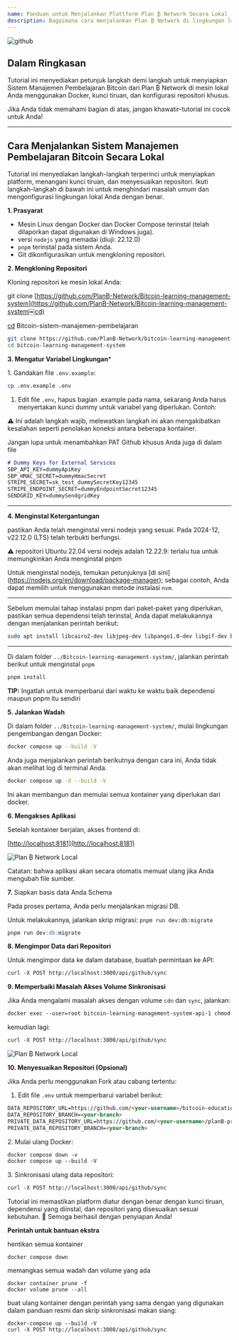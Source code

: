 ```yaml
---
name: Panduan untuk Menjalankan Plattform Plan ₿ Network Secara Lokal
description: Bagaimana cara menjalankan Plan ₿ Network di lingkungan lokal untuk menguji kontribusi konten saya atau mengoreksi/meninjau konten pendidikan di Plan ₿ Network?
---
```

![github](assets/cover.webp)

## Dalam Ringkasan

Tutorial ini menyediakan petunjuk langkah demi langkah untuk menyiapkan Sistem Manajemen Pembelajaran Bitcoin dari Plan ₿ Network di mesin lokal Anda menggunakan Docker, kunci tiruan, dan konfigurasi repositori khusus.

Jika Anda tidak memahami bagian di atas, jangan khawatir-tutorial ini cocok untuk Anda!

---
## **Cara Menjalankan Sistem Manajemen Pembelajaran Bitcoin Secara Lokal**

Tutorial ini menyediakan langkah-langkah terperinci untuk menyiapkan platform, menangani kunci tiruan, dan menyesuaikan repositori. Ikuti langkah-langkah di bawah ini untuk menghindari masalah umum dan mengonfigurasi lingkungan lokal Anda dengan benar.

**1. Prasyarat**


- Mesin Linux dengan Docker dan Docker Compose terinstal (telah dilaporkan dapat digunakan di Windows juga).
- versi `nodejs` yang memadai (diuji: 22.12.0)
- `pnpm` terinstal pada sistem Anda.
- Git dikonfigurasikan untuk mengkloning repositori.

**2. Mengkloning Repositori**

Kloning repositori ke mesin lokal Anda:

git clone [https://github.com/PlanB-Network/Bitcoin-learning-management-system](https://github.com/PlanB-Network/Bitcoin-learning-management-system￼cd)

[cd](https://github.com/PlanB-Network/Bitcoin-learning-management-system￼cd) Bitcoin-sistem-manajemen-pembelajaran

```bash
git clone https://github.com/PlanB-Network/bitcoin-learning-management-system
cd bitcoin-learning-management-system
```

**3. Mengatur Variabel Lingkungan***

1\. Gandakan file `.env.example`:

```bash
cp .env.example .env
```

1. Edit file `.env`, hapus bagian .example pada nama, sekarang Anda harus menyertakan kunci dummy untuk variabel yang diperlukan. Contoh:

⚠️ Ini adalah langkah wajib, melewatkan langkah ini akan mengakibatkan kesalahan seperti penolakan koneksi antara beberapa kontainer.

Jangan lupa untuk menambahkan PAT Github khusus Anda juga di dalam file

```markdown
# Dummy Keys for External Services
SBP_API_KEY=dummyApiKey
SBP_HMAC_SECRET=dummyHmacSecret
STRIPE_SECRET=sk_test_dummySecretKey12345
STRIPE_ENDPOINT_SECRET=dummyEndpointSecret12345
SENDGRID_KEY=dummySendgridKey
```

---
**4. Menginstal Ketergantungan**

pastikan Anda telah menginstal versi nodejs yang sesuai. Pada 2024-12, v22.12.0 (LTS) telah terbukti berfungsi.

⚠️ repositori Ubuntu 22.04 versi nodejs adalah 12.22.9: terlalu tua untuk memungkinkan Anda menginstal pnpm

Untuk menginstal nodejs, temukan petunjuknya [di sini] (https://nodejs.org/en/download/package-manager); sebagai contoh, Anda dapat memilih untuk menggunakan metode instalasi `nvm`.

---
Sebelum memulai tahap instalasi pnpm dari paket-paket yang diperlukan, pastikan semua dependensi telah terinstal, Anda dapat melakukannya dengan menjalankan perintah berikut:

```bash
sudo apt install libcairo2-dev libjpeg-dev libpango1.0-dev libgif-dev build-essential g++ libpixman-1-dev
```

---
Di dalam folder `../Bitcoin-learning-management-system/`, jalankan perintah berikut untuk menginstal `pnpm`

```bash
pnpm install
```

__TIP:__ Ingatlah untuk memperbarui dari waktu ke waktu baik dependensi maupun pnpm itu sendiri

**5. Jalankan Wadah**

Di dalam folder `../Bitcoin-learning-management-system/`, mulai lingkungan pengembangan dengan Docker:

```bash
docker compose up --build -V
```

Anda juga menjalankan perintah berikutnya dengan cara ini, Anda tidak akan melihat log di terminal Anda.

```bash
docker compose up -d --build -V
```

Ini akan membangun dan memulai semua kontainer yang diperlukan dari docker.

**6. Mengakses Aplikasi**

Setelah kontainer berjalan, akses frontend di:

\[<http://localhost:8181](http://localhost:8181)>

![Plan ₿ Network Local](assets/en/1.webp)

Catatan: bahwa aplikasi akan secara otomatis memuat ulang jika Anda mengubah file sumber.

**7.** Siapkan basis data Anda Schema

Pada proses pertama, Anda perlu menjalankan migrasi DB.

Untuk melakukannya, jalankan skrip migrasi: `pnpm run dev:db:migrate`

```markdown
pnpm run dev:db:migrate
```

**8. Mengimpor Data dari Repositori**

Untuk mengimpor data ke dalam database, buatlah permintaan ke API:

```markdown
curl -X POST http://localhost:3000/api/github/sync
```

**9. Memperbaiki Masalah Akses Volume Sinkronisasi**

Jika Anda mengalami masalah akses dengan volume `cdn` dan `sync`, jalankan:

```markdown
docker exec --user=root bitcoin-learning-management-system-api-1 chmod 777 /tmp/{sync,cdn}
```

kemudian lagi:

```markdown
curl -X POST http://localhost:3000/api/github/sync
```

![Plan ₿ Network Local](assets/en/2.webp)

**10. Menyesuaikan Repositori (Opsional)**

Jika Anda perlu menggunakan Fork atau cabang tertentu:

1. Edit file `.env` untuk memperbarui variabel berikut:

```markdown
DATA_REPOSITORY_URL=https://github.com/<your-username>/bitcoin-educational-content.git
DATA_REPOSITORY_BRANCH=<your-branch>
PRIVATE_DATA_REPOSITORY_URL=https://github.com/<your-username>/planB-premium-content.git
PRIVATE_DATA_REPOSITORY_BRANCH=<your-branch>
```

2\. Mulai ulang Docker:

```markdown
docker compose down -v
docker compose up --build -V
```

3\. Sinkronisasi ulang data repositori:

```markdown
curl -X POST http://localhost:3000/api/github/sync
```

Tutorial ini memastikan platform diatur dengan benar dengan kunci tiruan, dependensi yang diinstal, dan repositori yang disesuaikan sesuai kebutuhan. 🎉 Semoga berhasil dengan penyiapan Anda!

**Perintah untuk bantuan ekstra**

hentikan semua kontainer

```
docker compose down
```

memangkas semua wadah dan volume yang ada

```
docker container prune -f
docker volume prune --all
```

buat ulang kontainer dengan perintah yang sama dengan yang digunakan dalam panduan resmi dan skrip sinkronisasi makan siang:

```
docker-compose up --build -V
curl -X POST http://localhost:3000/api/github/sync
```
